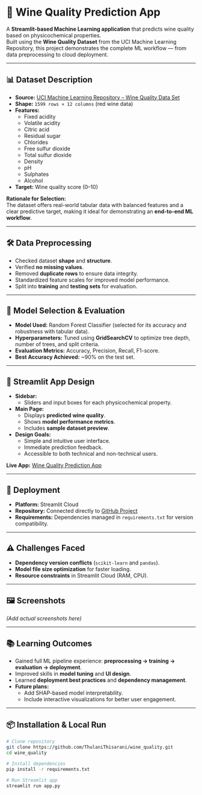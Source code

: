 # 🍷 Wine Quality Prediction App

A **Streamlit-based Machine Learning application** that predicts wine quality based on physicochemical properties.  
Built using the **Wine Quality Dataset** from the UCI Machine Learning Repository, this project demonstrates the complete ML workflow — from data preprocessing to cloud deployment.

---

## 📊 Dataset Description

- **Source:** [UCI Machine Learning Repository – Wine Quality Data Set](https://archive.ics.uci.edu/ml/datasets/wine+quality)
- **Shape:** `1599 rows × 12 columns` (red wine data)
- **Features:**
  - Fixed acidity
  - Volatile acidity
  - Citric acid
  - Residual sugar
  - Chlorides
  - Free sulfur dioxide
  - Total sulfur dioxide
  - Density
  - pH
  - Sulphates
  - Alcohol
- **Target:** Wine quality score (0–10)

**Rationale for Selection:**  
The dataset offers real-world tabular data with balanced features and a clear predictive target, making it ideal for demonstrating an **end-to-end ML workflow**.

---

## 🛠 Data Preprocessing

- Checked dataset **shape** and **structure**.
- Verified **no missing values**.
- Removed **duplicate rows** to ensure data integrity.
- Standardized feature scales for improved model performance.
- Split into **training** and **testing sets** for evaluation.

---

## 🤖 Model Selection & Evaluation

- **Model Used:** Random Forest Classifier (selected for its accuracy and robustness with tabular data).
- **Hyperparameters:** Tuned using **GridSearchCV** to optimize tree depth, number of trees, and split criteria.
- **Evaluation Metrics:** Accuracy, Precision, Recall, F1-score.
- **Best Accuracy Achieved:** ~90% on the test set.

---

## 🎨 Streamlit App Design

- **Sidebar:**
  - Sliders and input boxes for each physicochemical property.
- **Main Page:**
  - Displays **predicted wine quality**.
  - Shows **model performance metrics**.
  - Includes **sample dataset preview**.
- **Design Goals:**
  - Simple and intuitive user interface.
  - Immediate prediction feedback.
  - Accessible to both technical and non-technical users.

**Live App:** [Wine Quality Prediction App](https://thulanithisarani-wine-quality-app-75fztt.streamlit.app/)

---

## 🚀 Deployment

- **Platform:** Streamlit Cloud  
- **Repository:** Connected directly to [GitHub Project](https://github.com/ThulaniThisarani/wine_quality)  
- **Requirements:** Dependencies managed in `requirements.txt` for version compatibility.  

---

## ⚠️ Challenges Faced

- **Dependency version conflicts** (`scikit-learn` and `pandas`).
- **Model file size optimization** for faster loading.
- **Resource constraints** in Streamlit Cloud (RAM, CPU).

---

## 🖼 Screenshots

*(Add actual screenshots here)*  

---

## 📚 Learning Outcomes

- Gained full ML pipeline experience: **preprocessing → training → evaluation → deployment**.
- Improved skills in **model tuning** and **UI design**.
- Learned **deployment best practices** and **dependency management**.
- **Future plans:**
  - Add SHAP-based model interpretability.
  - Include interactive visualizations for better user engagement.

---

## 📦 Installation & Local Run

```bash
# Clone repository
git clone https://github.com/ThulaniThisarani/wine_quality.git
cd wine_quality

# Install dependencies
pip install -r requirements.txt

# Run Streamlit app
streamlit run app.py
